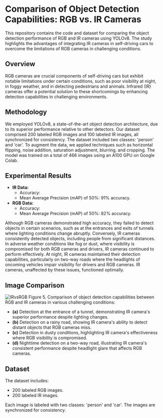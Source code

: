 # Comparison of Object Detection Capabilities: RGB vs. IR Cameras

This repository contains the code and dataset for comparing the object detection performance of RGB and IR cameras using YOLOv8. The study highlights the advantages of integrating IR cameras in self-driving cars to overcome the limitations of RGB cameras in challenging conditions.

## Overview

RGB cameras are crucial components of self-driving cars but exhibit notable limitations under certain conditions, such as poor visibility at night, in foggy weather, and in detecting pedestrians and animals. Infrared (IR) cameras offer a potential solution to these shortcomings by enhancing detection capabilities in challenging environments.

## Methodology

We employed YOLOv8, a state-of-the-art object detection architecture, due to its superior performance relative to other detectors. Our dataset comprised 200 labeled RGB images and 100 labeled IR images, all synchronized for consistency. The dataset included two classes: 'person' and 'car'. To augment the data, we applied techniques such as horizontal flipping, noise addition, saturation adjustment, blurring, and cropping. The model was trained on a total of 466 images using an A100 GPU on Google Colab.

## Experimental Results

- **IR Data:**
  - Accuracy:
  - Mean Average Precision (mAP) of 50%: 91% accuracy.
- **RGB Data:**
  - Accuracy: 
  - Mean Average Precision (mAP) of 50%: 82% accuracy.

Although RGB cameras demonstrated high accuracy, they failed to detect objects in certain scenarios, such as at the entrances and exits of tunnels where lighting conditions change abruptly. Conversely, IR cameras consistently detected objects, including people from significant distances. In adverse weather conditions like fog or dust, where visibility is compromised for both RGB cameras and drivers, IR cameras continued to perform effectively. At night, IR cameras maintained their detection capabilities, particularly on two-way roads where the headlights of oncoming vehicles impair visibility for drivers and RGB cameras. IR cameras, unaffected by these issues, functioned optimally.

## Image Comparison
![IRvsRGB](https://github.com/WonLabUCI/Drive-Dataset/blob/990e6128bd6a84544acfe5d5ddd95de027567a02/Projects/Figure/IRvsRGB.png)
Figure 5. Comparison of object detection capabilities between RGB and IR cameras in various challenging conditions:
- **(a)** Detection at the entrance of a tunnel, demonstrating IR camera's superior performance despite lighting changes.
- **(b)** Detection on a rainy road, showing IR camera's ability to detect distant objects that RGB cameras miss.
- **(c)** Detection in dusty conditions, highlighting IR camera's effectiveness where RGB visibility is compromised.
- **(d)** Nighttime detection on a two-way road, illustrating IR camera's consistent performance despite headlight glare that affects RGB cameras.


## Dataset

The dataset includes:
- 200 labeled RGB images.
- 200 labeled IR images.

Each image is labeled with two classes: 'person' and 'car'. The images are synchronized for consistency.

